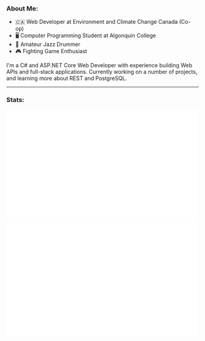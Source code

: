 
### About Me:

- 🇨🇦 Web Developer at Environment and Climate Change Canada (Co-op)
- 🖥️ Computer Programming Student at Algonquin College
- 🥁 Amateur Jazz Drummer
- 🎮 Fighting Game Enthusiast

I'm a C# and ASP.NET Core Web Developer with experience building Web APIs and full-stack applications. Currently working on a number of projects, and learning more about REST and PostgreSQL.

---

### Stats:

![](https://raw.githubusercontent.com/chris-dykes-j/github-stats/master/generated/languages.svg#gh-dark-mode-only)
![](https://raw.githubusercontent.com/chris-dykes-j/github-stats/master/generated/languages.svg#gh-light-mode-only)

